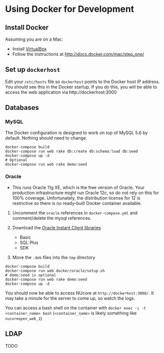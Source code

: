 # Using Docker for Development

## Install Docker

Assuming you are on a Mac:

* Install [VirtualBox](https://www.virtualbox.org/wiki/Downloads)
* Follow the instructions at http://docs.docker.com/mac/step_one/

## Set up `dockerhost`

Edit your `/etc/hosts` file so `dockerhost` points to the Docker host IP address.
You should see this in the Docker startup. If you do this, you will be able to access
the web application via http://dockerhost:3000

## Databases

### MySQL

The Docker configuration is designed to work on top of MySQL 5.6 by default. Nothing
should need to change.

```
docker-compose build
docker-compose run web rake db:create db:schema:load db:seed
docker-compose up -d
# Optional
docker-compose run web rake demo:seed
```

### Oracle

* This runs Oracle 11g XE, which is the free version of Oracle. Your production
  infrastructure might run Oracle 12c, so do not rely on this for 100% coverage.
  Unfortunately, the distribution license for 12 is restrictive so there is no
  ready-built Docker container available.

1. Uncomment the `oracle` references in `docker-compose.yml` and comment/delete the
mysql references.

2. Download the [Oracle Instant Client libraries](http://www.oracle.com/technetwork/database/features/instant-client/index-097480.html)
    * Basic
    * SQL Plus
    * SDK
3. Move the `.deb` files into the `tmp` directory

```
docker-compose build
docker-compose run web docker/oracle/setup.sh
# demo:seed is optional
docker-compose run web rake demo:seed
docker-compose up -d
```

You should now be able to access NUcore at `http://dockerhost:3000/`. It may take
a minute for the server to come up, so watch the logs.

You can access a bash shell on the container with `docker exec -i -t <container_name> bash`
(`<container_name>` is likely something like `nucoreopen_web_1`)

## LDAP

TODO
